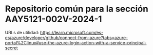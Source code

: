 # Repositorio común para la sección AAY5121-002V-2024-1

URLs de utilidad:
https://learn.microsoft.com/es-es/azure/developer/github/connect-from-azure?tabs=azure-portal%2Clinux#use-the-azure-login-action-with-a-service-principal-secret
